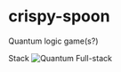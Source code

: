 # crispy-spoon
Quantum logic game(s?)

Stack
![Quantum Full-stack](https://fullstackquantumcomputation.tech/assets/front-page/q_architecture.png)
